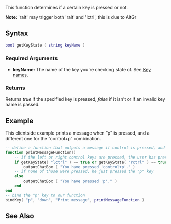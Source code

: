 This function determines if a certain key is pressed or not.

**Note:** 'ralt' may trigger both 'ralt' and 'lctrl', this is due to AltGr

Syntax
------

``` lua
bool getKeyState ( string keyName )
```

### Required Arguments

-   **keyName:** The name of the key you're checking state of. See [Key names](/Key_names.md "wikilink").

### Returns

Returns *true* if the specified key is pressed, *false* if it isn't or if an invalid key name is passed.

Example
-------

This clientside example prints a message when “p” is pressed, and a different one for the “control+p” combination.

``` lua
-- define a function that outputs a message if control is pressed, and a different one if it isn't
function printMessageFunction()
    -- if the left or right control keys are pressed, the user has pressed the "control+p" combo
    if getKeyState( "lctrl" ) == true or getKeyState( "rctrl" ) == true then
        outputChatBox ( "You have pressed 'control+p'." )
    -- if none of those were pressed, he just pressed the "p" key
    else
        outputChatBox ( "You have pressed 'p'." )
    end
end
-- bind the "p" key to our function
bindKey( "p", "down", "Print message", printMessageFunction )
```

See Also
--------
